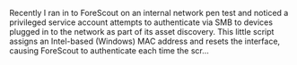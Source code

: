 Recently I ran in to ForeScout on an internal network pen test and noticed a privileged service account attempts to authenticate via SMB to devices plugged in to the network as part of its asset discovery. This little script assigns an Intel-based (Windows) MAC address and resets the interface, causing ForeScout to authenticate each time the scr…

